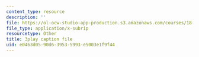 ```yaml
---
content_type: resource
description: ''
file: https://ol-ocw-studio-app-production.s3.amazonaws.com/courses/18-404j-theory-of-computation-fall-2020/e0463d0590d639535993e5003e1f9f44_iZPzBHGDsWI.srt
file_type: application/x-subrip
resourcetype: Other
title: 3play caption file
uid: e0463d05-90d6-3953-5993-e5003e1f9f44
---
```

